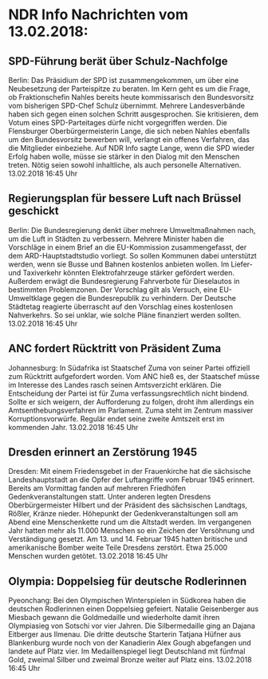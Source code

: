 # NDR Info Nachrichten vom 13.02.2018:


## SPD-Führung berät über Schulz-Nachfolge
Berlin: Das Präsidium der SPD ist zusammengekommen, um über eine Neubesetzung der Parteispitze zu beraten. Im Kern geht es um die Frage, ob Fraktionschefin Nahles bereits heute kommissarisch den Bundesvorsitz vom bisherigen SPD-Chef Schulz übernimmt. Mehrere Landesverbände haben sich gegen einen solchen Schritt ausgesprochen. Sie kritisieren, dem Votum eines SPD-Parteitages dürfe nicht vorgegriffen werden. Die Flensburger Oberbürgermeisterin Lange, die sich neben Nahles ebenfalls um den Bundesvorsitz bewerben will, verlangt ein offenes Verfahren, das die Mitglieder einbeziehe. Auf NDR Info sagte Lange, wenn die SPD wieder Erfolg haben wolle, müsse sie stärker in den Dialog mit den Menschen treten. Nötig seien sowohl inhaltliche, als auch personelle Alternativen. 13.02.2018 16:45 Uhr 

## Regierungsplan für bessere Luft nach Brüssel geschickt
Berlin: Die Bundesregierung denkt über mehrere Umweltmaßnahmen nach, um die Luft in Städten zu verbessern. Mehrere Minister haben die Vorschläge in einem Brief an die EU-Kommission zusammengefasst, der dem ARD-Hauptstadtstudio vorliegt. So sollen Kommunen dabei unterstützt werden, wenn sie Busse und Bahnen kostenlos anbieten wollen. Im Liefer- und Taxiverkehr könnten Elektrofahrzeuge stärker gefördert werden. Außerdem erwägt die Bundesregierung Fahrverbote für Dieselautos in bestimmten Problemzonen. Der Vorschlag gilt als Versuch, eine EU-Umweltklage gegen die Bundesrepublik zu verhindern. Der Deutsche Städtetag reagierte überrascht auf den Vorschlag eines kostenlosen Nahverkehrs. So sei unklar, wie solche Pläne finanziert werden sollten. 13.02.2018 16:45 Uhr 

## ANC fordert Rücktritt von Präsident Zuma
Johannesburg: In Südafrika ist Staatschef Zuma von seiner Partei offiziell zum Rücktritt aufgefordert worden. Vom ANC hieß es, der Staatschef müsse im Interesse des Landes rasch seinen Amtsverzicht erklären. Die Entscheidung der Partei ist für Zuma verfassungsrechtlich nicht bindend. Sollte er sich weigern, der Aufforderung zu folgen, droht ihm allerdings ein Amtsenthebungsverfahren im Parlament. Zuma steht im Zentrum massiver Korruptionsvorwürfe. Regulär endet seine zweite Amtszeit erst im kommenden Jahr. 13.02.2018 16:45 Uhr 

## Dresden erinnert an Zerstörung 1945
Dresden: Mit einem Friedensgebet in der Frauenkirche hat die sächsische Landeshauptstadt an die Opfer der Luftangriffe vom Februar 1945 erinnert. Bereits am Vormittag fanden auf mehreren Friedhöfen Gedenkveranstaltungen statt. Unter anderen legten Dresdens Oberbürgermeister Hilbert und der Präsident des sächsischen Landtags, Rößler, Kränze nieder. Höhepunkt der Gedenkveranstaltungen soll am Abend eine Menschenkette rund um die Altstadt werden. Im vergangenen Jahr hatten mehr als 11.000 Menschen so ein Zeichen der Versöhnung und Verständigung gesetzt. Am 13. und 14. Februar 1945 hatten britische und amerikanische Bomber weite Teile Dresdens zerstört. Etwa 25.000 Menschen wurden getötet. 13.02.2018 16:45 Uhr 

## Olympia: Doppelsieg für deutsche Rodlerinnen
Pyeonchang: Bei den Olympischen Winterspielen in Südkorea haben die deutschen Rodlerinnen einen Doppelsieg gefeiert. Natalie Geisenberger aus Miesbach gewann die Goldmedaille und wiederholte damit ihren Olympiasieg von Sotschi vor vier Jahren. Die Silbermedaille ging an Dajana Eitberger aus Ilmenau. Die dritte deutsche Starterin Tatjana Hüfner aus Blankenburg wurde noch von der Kanadierin Alex Gough abgefangen und landete auf Platz vier. Im Medaillenspiegel liegt Deutschland mit fünfmal Gold, zweimal Silber und zweimal Bronze weiter auf Platz eins. 13.02.2018 16:45 Uhr 
